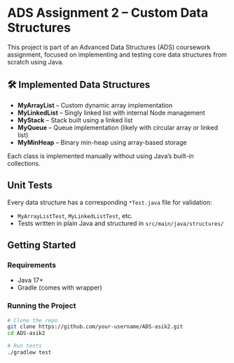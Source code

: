 # ADS Assignment 2 – Custom Data Structures

This project is part of an Advanced Data Structures (ADS) coursework assignment, focused on implementing and testing core data structures from scratch using Java.

## 🛠️ Implemented Data Structures

- **MyArrayList** – Custom dynamic array implementation
- **MyLinkedList** – Singly linked list with internal Node management
- **MyStack** – Stack built using a linked list
- **MyQueue** – Queue implementation (likely with circular array or linked list)
- **MyMinHeap** – Binary min-heap using array-based storage

Each class is implemented manually without using Java’s built-in collections.

## Unit Tests

Every data structure has a corresponding `*Test.java` file for validation:
- `MyArrayListTest`, `MyLinkedListTest`, etc.
- Tests written in plain Java and structured in `src/main/java/structures/`

## Getting Started

### Requirements
- Java 17+
- Gradle (comes with wrapper)

### Running the Project

```bash
# Clone the repo
git clone https://github.com/your-username/ADS-asik2.git
cd ADS-asik2

# Run tests
./gradlew test
